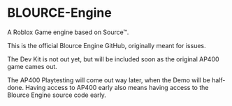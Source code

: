 # BLOURCE-Engine
A Roblox Game engine based on Source™.

This is the official Blource Engine GitHub, originally meant for issues.

The Dev Kit is not out yet, but will be included soon as the original AP400 game
cames out.

The AP400 Playtesting will come out way later, when the Demo will be half-done.
Having access to AP400 early also means having access to the Blource Engine source code early.
